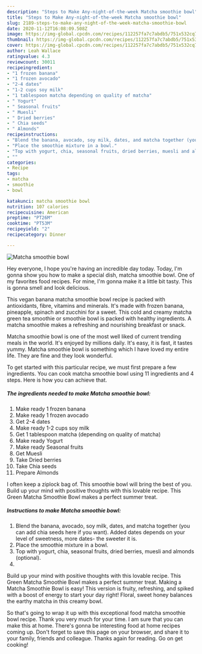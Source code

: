 ```yaml
---
description: "Steps to Make Any-night-of-the-week Matcha smoothie bowl"
title: "Steps to Make Any-night-of-the-week Matcha smoothie bowl"
slug: 2189-steps-to-make-any-night-of-the-week-matcha-smoothie-bowl
date: 2020-11-12T16:08:09.508Z
image: https://img-global.cpcdn.com/recipes/112257fa7c7abdb5/751x532cq70/matcha-smoothie-bowl-recipe-main-photo.jpg
thumbnail: https://img-global.cpcdn.com/recipes/112257fa7c7abdb5/751x532cq70/matcha-smoothie-bowl-recipe-main-photo.jpg
cover: https://img-global.cpcdn.com/recipes/112257fa7c7abdb5/751x532cq70/matcha-smoothie-bowl-recipe-main-photo.jpg
author: Leah Wallace
ratingvalue: 4.3
reviewcount: 30011
recipeingredient:
- "1 frozen banana"
- "1 frozen avocado"
- "2-4 dates"
- "1-2 cups soy milk"
- "1 tablespoon matcha depending on quality of matcha"
- " Yogurt"
- " Seasonal fruits"
- " Muesli"
- " Dried berries"
- " Chia seeds"
- " Almonds"
recipeinstructions:
- "Blend the banana, avocado, soy milk, dates, and matcha together (you can add chia seeds here if you want). Added dates depends on your level of sweetness, more dates- the sweeter it is."
- "Place the smoothie mixture in a bowl."
- "Top with yogurt, chia, seasonal fruits, dried berries, muesli and almonds (optional)."
- ""
categories:
- Recipe
tags:
- matcha
- smoothie
- bowl

katakunci: matcha smoothie bowl 
nutrition: 107 calories
recipecuisine: American
preptime: "PT26M"
cooktime: "PT53M"
recipeyield: "2"
recipecategory: Dinner

---
```



![Matcha smoothie bowl](https://img-global.cpcdn.com/recipes/112257fa7c7abdb5/751x532cq70/matcha-smoothie-bowl-recipe-main-photo.jpg)

Hey everyone, I hope you're having an incredible day today. Today, I'm gonna show you how to make a special dish, matcha smoothie bowl. One of my favorites food recipes. For mine, I'm gonna make it a little bit tasty. This is gonna smell and look delicious.

This vegan banana matcha smoothie bowl recipe is packed with antioxidants, fibre, vitamins and minerals. It&#39;s made with frozen banana, pineapple, spinach and zucchini for a sweet. This cold and creamy matcha green tea smoothie or smoothie bowl is packed with healthy ingredients. A matcha smoothie makes a refreshing and nourishing breakfast or snack.

Matcha smoothie bowl is one of the most well liked of current trending meals in the world. It's enjoyed by millions daily. It's easy, it is fast, it tastes yummy. Matcha smoothie bowl is something which I have loved my entire life. They are fine and they look wonderful.


To get started with this particular recipe, we must first prepare a few ingredients. You can cook matcha smoothie bowl using 11 ingredients and 4 steps. Here is how you can achieve that.

<!--inarticleads1-->

##### The ingredients needed to make Matcha smoothie bowl:

1. Make ready 1 frozen banana
1. Make ready 1 frozen avocado
1. Get 2-4 dates
1. Make ready 1-2 cups soy milk
1. Get 1 tablespoon matcha (depending on quality of matcha)
1. Make ready  Yogurt
1. Make ready  Seasonal fruits
1. Get  Muesli
1. Take  Dried berries
1. Take  Chia seeds
1. Prepare  Almonds


I often keep a ziplock bag of. This smoothie bowl will bring the best of you. Build up your mind with positive thoughts with this lovable recipe. This Green Matcha Smoothie Bowl makes a perfect summer treat. 

<!--inarticleads2-->

##### Instructions to make Matcha smoothie bowl:

1. Blend the banana, avocado, soy milk, dates, and matcha together (you can add chia seeds here if you want). Added dates depends on your level of sweetness, more dates- the sweeter it is.
1. Place the smoothie mixture in a bowl.
1. Top with yogurt, chia, seasonal fruits, dried berries, muesli and almonds (optional).
1. 


Build up your mind with positive thoughts with this lovable recipe. This Green Matcha Smoothie Bowl makes a perfect summer treat. Making a Matcha Smoothie Bowl is easy! This version is fruity, refreshing, and spiked with a boost of energy to start your day right! Floral, sweet honey balances the earthy matcha in this creamy bowl. 

So that's going to wrap it up with this exceptional food matcha smoothie bowl recipe. Thank you very much for your time. I am sure that you can make this at home. There's gonna be interesting food at home recipes coming up. Don't forget to save this page on your browser, and share it to your family, friends and colleague. Thanks again for reading. Go on get cooking!
